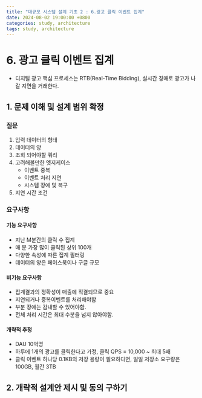 ```yaml
---
title: "대규모 시스템 설계 기초 2 : 6.광고 클릭 이벤트 집계"
date: 2024-08-02 19:00:00 +0800
categories: study, architecture
tags: study, architecture
---
```


# 6. 광고 클릭 이벤트 집계
- 디지털 광고 핵심 프로세스는 RTB(Real-Time Bidding), 실시간 경매로 광고가 나갈 지면을 거래한다.
## 1. 문제 이해 및 설계 범위 확정
### 질문
1. 입력 데이터의 형태
2. 데이터의 양
3. 조회 되어야할 쿼리
4. 고려해볼만한 엣지케이스
    - 이벤트 중복
    - 이벤트 처리 지연
    - 시스템 장애 및 복구
5. 지연 시간 조건
### 요구사항
#### 기능 요구사항
- 지난 M분간의 클릭 수 집계
- 매 분 가장 많이 클릭된 상위 100개 
- 다양한 속성에 따른 집계 필터링
- 데이터의 양은 페이스북이나 구글 규모
#### 비기능 요구사항
- 집계결과의 정확성이 매출에 직결되므로 중요
- 지연되거나 중복이벤트를 처리해야함
- 부분 장애는 감내할 수 있어야함.
- 전체 처리 시간은 최대 수분을 넘지 않아야함.
#### 개략적 추정
- DAU 10억명
- 하루에 1개의 광고를 클릭한다고 가정, 클릭 QPS = 10,000 ~ 최대 5배
- 클릭 이벤트 하나당 0.1KB의 저장 용량이 필요하다면, 일일 저장소 요구량은 100GB, 월간 3TB

## 2. 개략적 설계안 제시 및 동의 구하기





